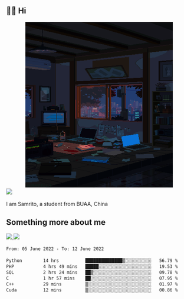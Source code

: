 ## 👋🏻 Hi

<div align="center">
<img alt="GIF" src="https://github.com/xiangsam/xiangsam/blob/271390e4ab50820a4594e3cb94b7ffaa6293de72/0_0EUAvTumWsRa2k6F.gif" width=400 height=450/>
</div>

<a href="https://github.com/xiangsam">
  <img src="https://komarev.com/ghpvc/?username=xiangsam&style=flat-square" />
</a>

I am Samrito, a student from BUAA, China


## Something more about me
<a href="https://github.com/xiangsam">
  <img src="https://github-readme-stats.vercel.app/api?username=xiangsam&show_icons=true&hide_border=true" />
</a>


<a href="https://github.com/xiangsam">
  <img src="https://github-readme-stats.vercel.app/api/top-langs/?username=xiangsam&layout=compact" />
</a>

<!--START_SECTION:waka-->

```text
From: 05 June 2022 - To: 12 June 2022

Python        14 hrs          ██████████████▒░░░░░░░░░░   56.79 %
PHP           4 hrs 49 mins   █████░░░░░░░░░░░░░░░░░░░░   19.53 %
SQL           2 hrs 24 mins   ██▒░░░░░░░░░░░░░░░░░░░░░░   09.78 %
C             1 hr 57 mins    ██░░░░░░░░░░░░░░░░░░░░░░░   07.95 %
C++           29 mins         ▒░░░░░░░░░░░░░░░░░░░░░░░░   01.97 %
Cuda          12 mins         ▒░░░░░░░░░░░░░░░░░░░░░░░░   00.86 %
```

<!--END_SECTION:waka-->

<!---
xiangsam/xiangsam is a ✨ special ✨ repository because its `README.md` (this file) appears on your GitHub profile.
You can click the Preview link to take a look at your changes.
--->
